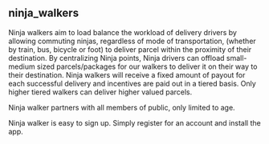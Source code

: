 ## ninja_walkers

Ninja walkers aim to load balance the workload of delivery drivers by allowing commuting ninjas, regardless of mode of transportation, (whether by train, bus, bicycle or foot) to deliver parcel within the proximity of their destination. By centralizing Ninja points, Ninja drivers can offload small-medium sized parcels/packages for our walkers to deliver it on their way to their destination. Ninja walkers will receive a fixed amount of payout for each successful delivery and incentives are paid out in a tiered basis. Only higher tiered walkers can deliver higher valued parcels. 

Ninja walker partners with all members of public, only limited to age. 

Ninja walker is easy to sign up. Simply register for an account and install the app. 
